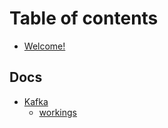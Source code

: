 # Table of contents

* [Welcome!](README.md)

## Docs

* [Kafka](docs/kafka/README.md)
  * [workings](docs/kafka/workings.md)
